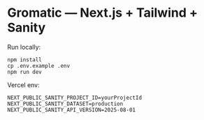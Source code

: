 # Gromatic — Next.js + Tailwind + Sanity

Run locally:
```
npm install
cp .env.example .env
npm run dev
```
Vercel env:
```
NEXT_PUBLIC_SANITY_PROJECT_ID=yourProjectId
NEXT_PUBLIC_SANITY_DATASET=production
NEXT_PUBLIC_SANITY_API_VERSION=2025-08-01
```
